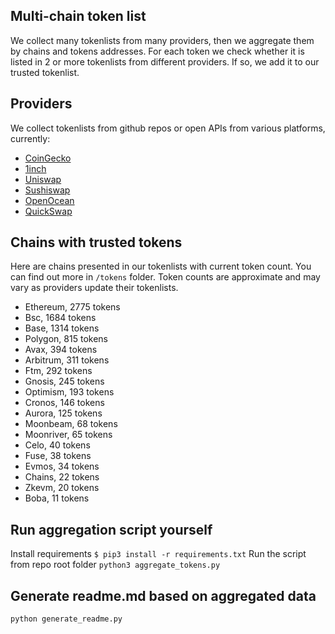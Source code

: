 
## Multi-chain token list 
We collect many tokenlists from many providers, then we aggregate them by chains and tokens addresses. 
For each token we check whether it is listed in 2 or more tokenlists from different providers. If so, 
we add it to our trusted tokenlist.

## Providers
We collect tokenlists from github repos or open APIs from various platforms, currently:
- [CoinGecko](https://www.coingecko.com/)
- [1inch](https://app.1inch.io/)
- [Uniswap](https://uniswap.org/)
- [Sushiswap](https://www.sushi.com/)
- [OpenOcean](https://openocean.finance/)
- [QuickSwap](https://quickswap.exchange/#/swap)

## Chains with trusted tokens
Here are chains presented in our tokenlists with current token count. You can find out more in `/tokens` folder.
Token counts are approximate and may vary as providers update their tokenlists.
- Ethereum, 2775 tokens
- Bsc, 1684 tokens
- Base, 1314 tokens
- Polygon, 815 tokens
- Avax, 394 tokens
- Arbitrum, 311 tokens
- Ftm, 292 tokens
- Gnosis, 245 tokens
- Optimism, 193 tokens
- Cronos, 146 tokens
- Aurora, 125 tokens
- Moonbeam, 68 tokens
- Moonriver, 65 tokens
- Celo, 40 tokens
- Fuse, 38 tokens
- Evmos, 34 tokens
- Chains, 22 tokens
- Zkevm, 20 tokens
- Boba, 11 tokens

## Run aggregation script yourself
Install requirements
```$ pip3 install -r requirements.txt```
Run the script from repo root folder
```python3 aggregate_tokens.py```
## Generate readme.md based on aggregated data
```bash
python generate_readme.py
```
